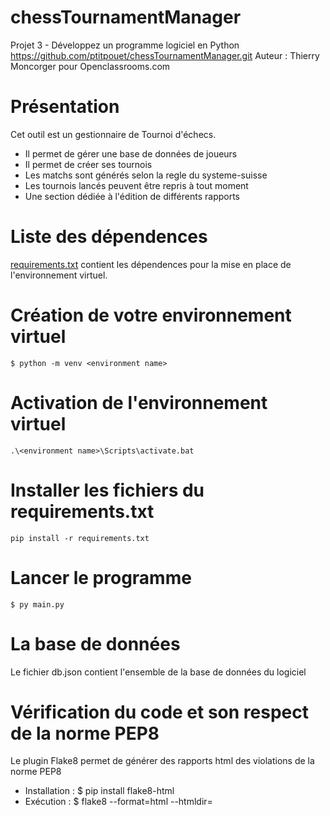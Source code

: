 # chessTournamentManager
Projet 3 - Développez un programme logiciel en Python
https://github.com/ptitpouet/chessTournamentManager.git
Auteur : Thierry Moncorger pour Openclassrooms.com

# Présentation
Cet outil est un gestionnaire de Tournoi d'échecs. 
- Il permet de gérer une base de données de joueurs
- Il permet de créer ses tournois
- Les matchs sont générés selon la regle du systeme-suisse
- Les tournois lancés peuvent être repris à tout moment
- Une section dédiée à l'édition de différents rapports


# Liste des dépendences
[requirements.txt](requirements.txt) contient les dépendences pour la mise en place de l'environnement virtuel.

# Création de votre environnement virtuel 
    $ python -m venv <environment name>
# Activation de l'environnement virtuel
    .\<environment name>\Scripts\activate.bat
# Installer les fichiers du requirements.txt
    pip install -r requirements.txt       
# Lancer le programme
    $ py main.py


# La base de données
Le fichier db.json contient l'ensemble de la base de données du logiciel


# Vérification du code et son respect de la norme PEP8
Le plugin Flake8 permet de générer des rapports html des violations de la norme PEP8
- Installation :
$ pip install flake8-html
- Exécution :
$ flake8 --format=html --htmldir=<Nomdudossier>